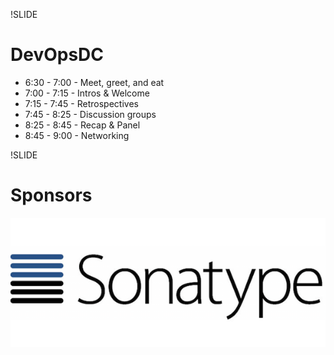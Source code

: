 !SLIDE
# DevOpsDC #

* 6:30 - 7:00 - Meet, greet, and eat
* 7:00 - 7:15 - Intros & Welcome
* 7:15 - 7:45 - Retrospectives
* 7:45 - 8:25 - Discussion groups
* 8:25 - 8:45 - Recap & Panel
* 8:45 - 9:00 - Networking

!SLIDE

# Sponsors #

![Sonatype](../images/sonatype.png)
